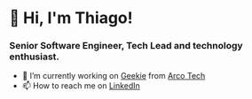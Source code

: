 # 🚀 Hi, I'm Thiago!

### Senior Software Engineer, Tech Lead and technology enthusiast.

- 🔭 I’m currently working on [Geekie](https://www.geekie.com.br/) from [Arco Tech](https://www.arcoeducacao.com.br/)
- 📫 How to reach me on [LinkedIn](https://www.linkedin.com/in/thiagomurtinho/)
<!--
- ⚡ I’m currently sharing my opinions on [Thiago Report](https://thiago.report) (on construction)
-->

<!--
**thiagomurtinho/thiagomurtinho** is a ✨ _special_ ✨ repository because its `README.md` (this file) appears on your GitHub profile.

Here are some ideas to get you started:

- 🔭 I’m currently working on ...
- 🌱 I’m currently learning ...
- 👯 I’m looking to collaborate on ...
- 🤔 I’m looking for help with ...
- 💬 Ask me about ...
- 📫 How to reach me: ...
- 😄 Pronouns: ...
- ⚡ Fun fact: ...
-->
